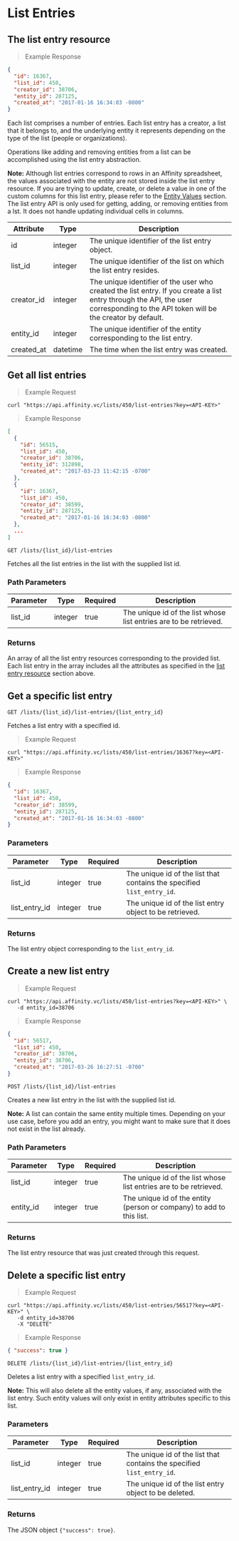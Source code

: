 # List Entries

## The list entry resource

> Example Response

```json
{
  "id": 16367,
  "list_id": 450,
  "creator_id": 38706,
  "entity_id": 287125,
  "created_at": "2017-01-16 16:34:03 -0800"
}
```

Each list comprises a number of entries. Each list entry has a creator, a list
that it belongs to, and the underlying entity it represents depending on the type of the
list (people or organizations).

Operations like adding and removing entities from a list can be accomplished using the
list entry abstraction.

**Note:**
Although list entries correspond to rows in an Affinity spreadsheet, the values
associated with the entity are not stored inside the list entry resource. If you are
trying to update, create, or delete a value in one of the custom columns for this list
entry, please refer to the [Entity Values](#entity-values) section. The list entry API
is only used for getting, adding, or removing entities from a lst. It does not
handle updating individual cells in columns.

Attribute | Type | Description
--------- | ------- | -----------
id | integer | The unique identifier of the list entry object.
list_id | integer | The unique identifier of the list on which the list entry resides.
creator_id | integer | The unique identifier of the user who created the list entry. If you create a list entry through the API, the user corresponding to the API token will be the creator by default.
entity_id | integer | The unique identifier of the entity corresponding to the list entry.
created_at | datetime | The time when the list entry was created.

## Get all list entries

> Example Request

```shell
curl "https://api.affinity.vc/lists/450/list-entries?key=<API-KEY>"
```
> Example Response

```json
[
  {
    "id": 56515,
    "list_id": 450,
    "creator_id": 38706,
    "entity_id": 312898,
    "created_at": "2017-03-23 11:42:15 -0700"
  },
  {
    "id": 16367,
    "list_id": 450,
    "creator_id": 38599,
    "entity_id": 287125,
    "created_at": "2017-01-16 16:34:03 -0800"
  },
  ...
]
```

`GET /lists/{list_id}/list-entries`

Fetches all the list entries in the list with the supplied list id.

### Path Parameters

Parameter | Type | Required | Description
--------- | ------- | ---------- | -----------
list_id | integer | true | The unique id of the list whose list entries are to be retrieved.

### Returns
An array of all the list entry resources corresponding to the provided list.
Each list entry in the array includes all the attributes as specified in the
[list entry resource](#the-list-entry-resource) section above.

## Get a specific list entry

`GET /lists/{list_id}/list-entries/{list_entry_id}`

Fetches a list entry with a specified id.

> Example Request

```shell
curl "https://api.affinity.vc/lists/450/list-entries/16367?key=<API-KEY>"
```

> Example Response

```json
{
  "id": 16367,
  "list_id": 450,
  "creator_id": 38599,
  "entity_id": 287125,
  "created_at": "2017-01-16 16:34:03 -0800"
}
```

### Parameters

Parameter | Type | Required | Description
--------- | ------- | ---------- | -----------
list_id | integer | true | The unique id of the list that contains the specified `list_entry_id`.
list_entry_id | integer | true| The unique id of the list entry object to be retrieved.

### Returns
The list entry object corresponding to the `list_entry_id`.

## Create a new list entry
> Example Request

```shell
curl "https://api.affinity.vc/lists/450/list-entries?key=<API-KEY>" \
   -d entity_id=38706
 ```

> Example Response

```json
{
  "id": 56517,
  "list_id": 450,
  "creator_id": 38706,
  "entity_id": 38706,
  "created_at": "2017-03-26 16:27:51 -0700"
}
```

`POST /lists/{list_id}/list-entries`

Creates a new list entry in the list with the supplied list id.

**Note:** A list can contain the same entity multiple times. Depending on your use case, before you add an entry,
you might want to make sure that it does not exist in the list already.

### Path Parameters

Parameter | Type | Required | Description
--------- | ------- | ---------- | -----------
list_id | integer | true | The unique id of the list whose list entries are to be retrieved.
entity_id | integer | true| The unique id of the entity (person or company) to add to this list.

### Returns
The list entry resource that was just created through this request.

## Delete a specific list entry
> Example Request

```shell
curl "https://api.affinity.vc/lists/450/list-entries/56517?key=<API-KEY>" \
   -d entity_id=38706
   -X "DELETE"
 ```

> Example Response

```json
{ "success": true }
```

`DELETE /lists/{list_id}/list-entries/{list_entry_id}`

Deletes a list entry with a specified `list_entry_id`.

**Note:** This will also delete all the entity values, if any, associated with the list entry.
Such entity values will only exist in entity attributes specific to this list.

### Parameters

Parameter | Type | Required | Description
--------- | ------- | ---------- | -----------
list_id | integer | true | The unique id of the list that contains the specified `list_entry_id`.
list_entry_id | integer | true| The unique id of the list entry object to be deleted.

### Returns
The JSON object `{"success": true}`.
